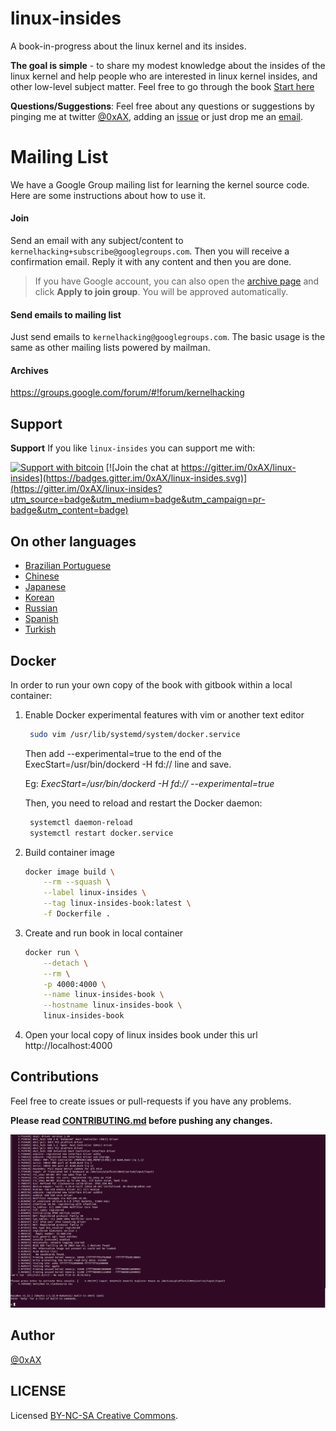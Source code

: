 linux-insides
===============

A book-in-progress about the linux kernel and its insides.

**The goal is simple** - to share my modest knowledge about the insides of the linux kernel and help people who are interested in linux kernel insides, and other low-level subject matter. Feel free to go through the book [Start here](https://github.com/0xAX/linux-insides/blob/master/SUMMARY.md)

**Questions/Suggestions**: Feel free about any questions or suggestions by pinging me at twitter [@0xAX](https://twitter.com/0xAX), adding an [issue](https://github.com/0xAX/linux-insides/issues/new) or just drop me an [email](mailto:anotherworldofworld@gmail.com).

# Mailing List

We have a Google Group mailing list for learning the kernel source code. Here are some instructions about how to use it.

#### Join

Send an email with any subject/content to `kernelhacking+subscribe@googlegroups.com`. Then you will receive a confirmation email. Reply it with any content and then you are done.

> If you have Google account, you can also open the [archive page](https://groups.google.com/forum/#!forum/kernelhacking) and click **Apply to join group**. You will be approved automatically.

#### Send emails to mailing list

Just send emails to `kernelhacking@googlegroups.com`. The basic usage is the same as other mailing lists powered by mailman.

#### Archives

https://groups.google.com/forum/#!forum/kernelhacking

Support
-------

**Support** If you like `linux-insides` you can support me with: 

[![Support with bitcoin](https://img.shields.io/badge/donate-bitcoin-green.svg)](https://www.coinbase.com/checkouts/0bfa452a41cf52c0b3f99500b4f31685) [![Join the chat at https://gitter.im/0xAX/linux-insides](https://badges.gitter.im/0xAX/linux-insides.svg)](https://gitter.im/0xAX/linux-insides?utm_source=badge&utm_medium=badge&utm_campaign=pr-badge&utm_content=badge)

On other languages
-------------------

  * [Brazilian Portuguese](https://github.com/mauri870/linux-insides)
  * [Chinese](https://github.com/MintCN/linux-insides-zh)
  * [Japanese](https://github.com/tkmru/linux-insides-ja)
  * [Korean](https://github.com/junsooo/linux-insides-ko)
  * [Russian](https://github.com/proninyaroslav/linux-insides-ru)
  * [Spanish](https://github.com/leolas95/linux-insides)
  * [Turkish](https://github.com/ayyucedemirbas/linux-insides_Turkish)

Docker
------

In order to run your own copy of the book with gitbook within a local container:

1. Enable Docker experimental features with vim or another text editor
   ```bash
    sudo vim /usr/lib/systemd/system/docker.service
   ```

   Then add --experimental=true to the end of the ExecStart=/usr/bin/dockerd -H fd:// line and save.

   Eg: *ExecStart=/usr/bin/dockerd -H fd:// --experimental=true*

   Then, you need to reload and restart the Docker daemon:
   ```bash
    systemctl daemon-reload
    systemctl restart docker.service
   ```

2. Build container image
   ```bash
   docker image build \
       --rm --squash \
       --label linux-insides \
       --tag linux-insides-book:latest \
       -f Dockerfile .
   ```

3. Create and run book in local container
   ```bash
   docker run \
       --detach \
       --rm \
       -p 4000:4000 \
       --name linux-insides-book \
       --hostname linux-insides-book \
       linux-insides-book
   ```

4. Open your local copy of linux insides book under this url
   http://localhost:4000

Contributions 
--------------

Feel free to create issues or pull-requests if you have any problems.

**Please read [CONTRIBUTING.md](https://github.com/0xAX/linux-insides/blob/master/CONTRIBUTING.md) before pushing any changes.**

![linux-kernel](Assets/linux-kernel.png)

Author
---------------

[@0xAX](https://twitter.com/0xAX)

LICENSE
-------------

Licensed [BY-NC-SA Creative Commons](http://creativecommons.org/licenses/by-nc-sa/4.0/).
